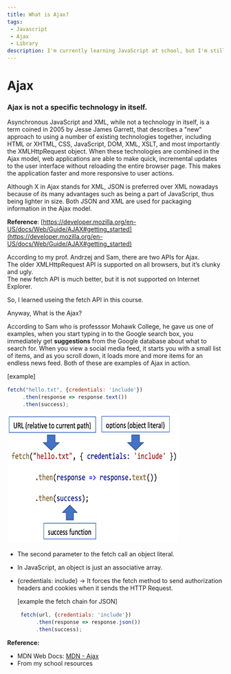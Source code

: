 ```yaml
---
title: What is Ajax?
tags: 
 - Javascript
 - Ajax
 - Library
description: I'm currently learning JavaScript at school, but I'm still don't understand the definition exactly, so I tried googling.
---
```


# Ajax
### Ajax is not a specific technology in itself.

Asynchronous JavaScript and XML, while not a technology in itself, is a term coined in 2005 by Jesse James Garrett, that describes a "new" approach to using a number of existing technologies together, including HTML or XHTML, CSS, JavaScript, DOM, XML, XSLT, and most importantly the XMLHttpRequest object. When these technologies are combined in the Ajax model, web applications are able to make quick, incremental updates to the user interface without reloading the entire browser page. This makes the application faster and more responsive to user actions.

Although X in Ajax stands for XML, JSON is preferred over XML nowadays because of its many advantages such as being a part of JavaScript, thus being lighter in size. Both JSON and XML are used for packaging information in the Ajax model.

**Reference**: [https://developer.mozilla.org/en-US/docs/Web/Guide/AJAX#getting_started](https://developer.mozilla.org/en-US/docs/Web/Guide/AJAX#getting_started)

According to my prof. Andrzej and Sam, there are two APIs for Ajax.<br>
The older XMLHttpRequest API is supported on all browsers, but it’s clunky and ugly.<br>
The new fetch API is much better, but it is not supported on Internet Explorer.

So, I learned useing the fetch API in this course.

Anyway, What is the Ajax?

According to Sam who is professsor Mohawk College, he gave us one of examples, when you start typing in to the Google search box, you immediately get **suggestions** from the Google database about what to search for. When you view a social media feed, it starts you with a small list of items, and as you scroll down, it loads more and more items for an endless news feed. Both of these are examples of Ajax in action. 

  [example]
   ```javascript
   fetch("hello.txt", {credentials: 'include'})
        .then(response => response.text())
        .then(success);
   ```
 <img src="/assets/img/fetchAPI.png" width="400px" height="300px">   

* The second parameter to the fetch call an object literal.<br>
* In JavaScript, an object is just an associative array.<br>
* {credentials: include} -> It forces the fetch method to send authorization headers and cookies when it sends the HTTP Request.
 
  [example the fetch chain for JSON]
  ```javascript
   fetch(url, {credentials: 'include'})
        .then(response => response.json())
        .then(success);
   ```

**Reference:**
+ MDN Web Docs: [MDN - Ajax](https://developer.mozilla.org/en-US/docs/Web/Guide/AJAX)
+ From my school resources
